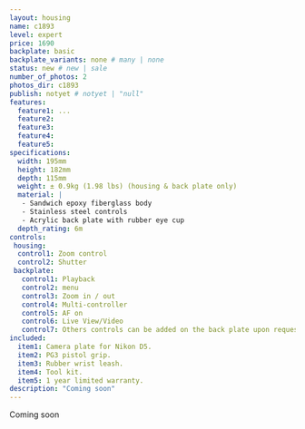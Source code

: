 ```yaml
---
layout: housing
name: c1893
level: expert
price: 1690
backplate: basic
backplate_variants: none # many | none
status: new # new | sale
number_of_photos: 2
photos_dir: c1893
publish: notyet # notyet | "null"
features:
  feature1: ...
  feature2:
  feature3:
  feature4:
  feature5:
specifications:
  width: 195mm
  height: 182mm
  depth: 115mm
  weight: ± 0.9kg (1.98 lbs) (housing & back plate only)
  material: |
   - Sandwich epoxy fiberglass body
   - Stainless steel controls
   - Acrylic back plate with rubber eye cup
  depth_rating: 6m
controls:
 housing:
  control1: Zoom control
  control2: Shutter
 backplate:
   control1: Playback
   control2: menu
   control3: Zoom in / out
   control4: Multi-controller
   control5: AF on
   control6: Live View/Video
   control7: Others controls can be added on the back plate upon request. Additional cost, ask for prices.
included:
  item1: Camera plate for Nikon D5.
  item2: PG3 pistol grip.
  item3: Rubber wrist leash.
  item4: Tool kit.
  item5: 1 year limited warranty.
description: "Coming soon"
---
```

Coming soon
